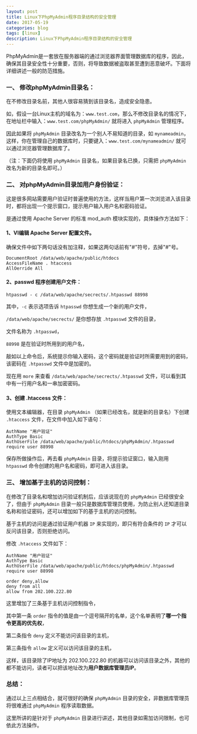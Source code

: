 ```yaml
---
layout: post
title: Linux下PhpMyAdmin程序目录结构的安全管理
date: 2017-05-19
categories: blog
tags: [linux]
description: Linux下PhpMyAdmin程序目录结构的安全管理
---
```


PhpMyAdmin是一套放在服务器端的通过浏览器界面管理数据库的程序，因此，确保其目录安全性十分重要，否则，将导致数据被盗取甚至遭到恶意破坏。下面将详细讲述一般的防范措施。 

### 一、 修改phpMyAdmin目录名： 

在不修改目录名前，其他人很容易猜到该目录名，造成安全隐患。

如，假设一台Linux主机的域名为：`www.test.com`，那么不修改目录名的情况下，在地址栏中输入：`www.test.com/phpMyAdmin/` 就将进入 `phpMyAdmin` 管理程序。

因此如果将 `phpMyAdmin` 目录改名为一个别人不易知道的目录，如 `mynameadmin`，这样，你在管理自己的数据库时，只要键入：`www.test.com/mynameadmin/` 就可以通过浏览器管理数据库了。

（注：下面仍将使用 `phpMyAdmin` 目录名，如果目录名已换，只需把 `phpMyAdmin` 改名为新的目录名即可。） 

### 二、 对phpMyAdmin目录加用户身份验证： 

这是很多网站需要用户验证时普遍使用的方法，这样当用户第一次浏览进入该目录时，都将出现一个提示窗口，提示用户输入用户名和密码验证。

是通过使用 Apache Server 的标准  mod_auth 模块实现的，具体操作方法如下： 

#### 1、VI编辑 Apache Server 配置文件。

确保文件中如下两句话没有加注释，如果这两句话前有"#"符号，去掉"#"号。 

	DocumentRoot /data/web/apache/public/htdocs 
	AccessFileName . htaccess 
	AllOerride All 

#### 2、passwd 程序创建用户文件： 

	htpasswd - c /data/web/apache/secrects/.htpasswd 88998 

其中，`-c` 表示选项告诉 `htpasswd` 你想生成一个新的用户文件，

`/data/web/apache/secrects/` 是你想存放 `.htpasswd` 文件的目录，

文件名称为 `.htpasswd`，

`88998` 是在验证时所用到的用户名，

敲如以上命令后，系统提示你输入密码，这个密码就是验证时所需要用到的密码，该密码在 `.htpasswd` 文件中是加密的。

现在用 `more` 来查看 `/data/web/apache/secrects/.htpasswd` 文件，可以看到其中有一行用户名和一串加密密码。 

#### 3、创建 .htaccess 文件： 

使用文本编辑器，在目录 `phpMyAdmin` （如果已经改名，就是新的目录名）下创建 `.htaccess` 文件，在文件中加入如下语句： 

	AuthName "用户验证" 
	AuthType Basic 
	AuthUserFile /data/web/apache/public/htdocs/phpMyAdmin/.htpasswd 
	require user 88998 

保存所做操作后，再去看 `phpMyAdmin` 目录，将提示验证窗口，输入刚用 `htpasswd` 命令创建的用户名和密码，即可进入该目录。 

### 三、 增加基于主机的访问控制： 

在修改了目录名和增加访问验证机制后，应该说现在的 `phpMyAdmin` 已经很安全了，但由于 `phpMyAdmin` 目录一般只是数据库管理员使用，为防止别人还知道目录名称和验证密码，还可以增加如下的基于主机的访问控制。

基于主机的访问是通过验证用户机器 `IP` 来实现的，即只有符合条件的 `IP` 才可以反问该目录，否则拒绝访问。 

修改 `.htaccess` 文件如下： 

	AuthName "用户验证" 
	AuthType Basic 
	AuthUserFile /data/web/apache/public/htdocs/phpMyAdmin/.htpasswd 
	require user 88998 

	order deny,allow 
	deny from all 
	allow from 202.100.222.80 

这里增加了三条基于主机访问控制指令，

其中第一条 `order` 指令的值是由一个逗号隔开的名单，这个名单表明了**哪一个指令更高的优先权**，

第二条指令 `deny` 定义不能访问该目录的主机，

第三条指令 `allow` 定义可以访问该目录的主机，

这样，该目录除了IP地址为 202.100.222.80 的机器可以访问该目录之外，其他的都不能访问，读者可以把该地址改为**用户数据库管理员IP**。 

### 总结：

通过以上三点相结合，就可很好的确保 `phpMyAdmin` 目录的安全，非数据库管理员将很难通过 `phpMyAdmin` 程序读取数据。

这里所讲的是针对于 `phpMyAdmin` 目录进行讲述，其他目录如需加访问限制，也可依此方法操作。